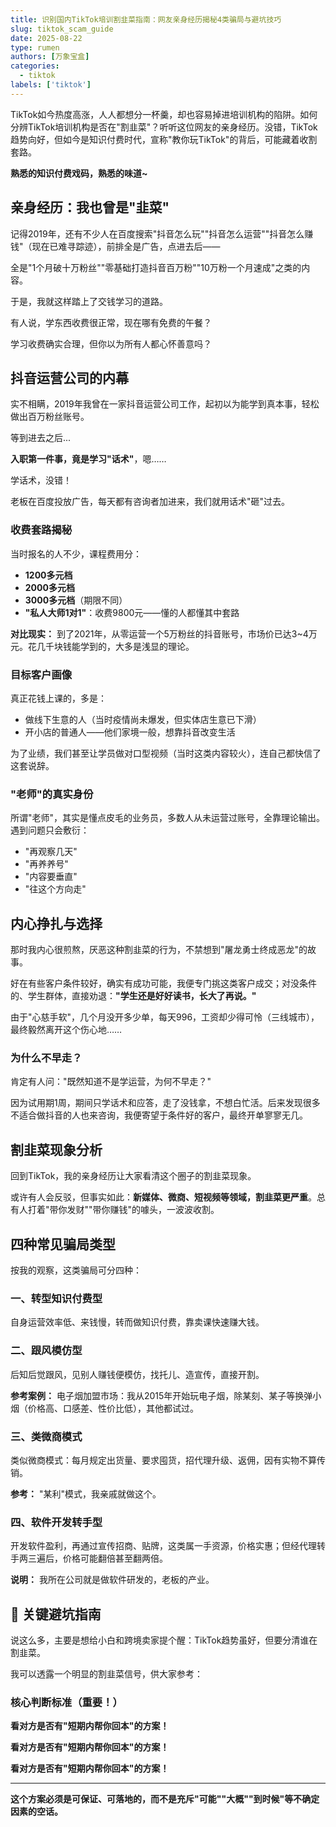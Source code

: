 ```yaml
---
title: 识别国内TikTok培训割韭菜指南：网友亲身经历揭秘4类骗局与避坑技巧
slug: tiktok_scam_guide
date: 2025-08-22
type: rumen
authors: [万象宝盒]
categories: 
  - tiktok 
labels: ['tiktok']
---
```



TikTok如今热度高涨，人人都想分一杯羹，却也容易掉进培训机构的陷阱。如何分辨TikTok培训机构是否在"割韭菜"？听听这位网友的亲身经历。没错，TikTok趋势向好，但如今是知识付费时代，宣称"教你玩TikTok"的背后，可能藏着收割套路。

**熟悉的知识付费戏码，熟悉的味道~**

## 亲身经历：我也曾是"韭菜"

记得2019年，还有不少人在百度搜索"抖音怎么玩""抖音怎么运营""抖音怎么赚钱"（现在已难寻踪迹），前排全是广告，点进去后——

全是"1个月破十万粉丝""零基础打造抖音百万粉""10万粉一个月速成"之类的内容。

于是，我就这样踏上了交钱学习的道路。

有人说，学东西收费很正常，现在哪有免费的午餐？

学习收费确实合理，但你以为所有人都心怀善意吗？

## 抖音运营公司的内幕

实不相瞒，2019年我曾在一家抖音运营公司工作，起初以为能学到真本事，轻松做出百万粉丝账号。

等到进去之后...

**入职第一件事，竟是学习"话术"**，嗯……

学话术，没错！

老板在百度投放广告，每天都有咨询者加进来，我们就用话术"砸"过去。

### 收费套路揭秘

当时报名的人不少，课程费用分：
- **1200多元档**
- **2000多元档** 
- **3000多元档**（期限不同）
- **"私人大师1对1"**：收费9800元——懂的人都懂其中套路

**对比现实：** 到了2021年，从零运营一个5万粉丝的抖音账号，市场价已达3~4万元。花几千块钱能学到的，大多是浅显的理论。

### 目标客户画像

真正花钱上课的，多是：
- 做线下生意的人（当时疫情尚未爆发，但实体店生意已下滑）
- 开小店的普通人——他们家境一般，想靠抖音改变生活

为了业绩，我们甚至让学员做对口型视频（当时这类内容较火），连自己都快信了这套说辞。

### "老师"的真实身份

所谓"老师"，其实是懂点皮毛的业务员，多数人从未运营过账号，全靠理论输出。遇到问题只会敷衍：
- "再观察几天"
- "再养养号"
- "内容要垂直"
- "往这个方向走"

## 内心挣扎与选择

那时我内心很煎熬，厌恶这种割韭菜的行为，不禁想到"屠龙勇士终成恶龙"的故事。

好在有些客户条件较好，确实有成功可能，我便专门挑这类客户成交；对没条件的、学生群体，直接劝退：**"学生还是好好读书，长大了再说。"**

由于"心慈手软"，几个月没开多少单，每天996，工资却少得可怜（三线城市），最终毅然离开这个伤心地……

### 为什么不早走？

肯定有人问："既然知道不是学运营，为何不早走？"

因为试用期1周，期间只学话术和应答，走了没钱拿，不想白忙活。后来发现很多不适合做抖音的人也来咨询，我便寄望于条件好的客户，最终开单寥寥无几。

## 割韭菜现象分析

回到TikTok，我的亲身经历让大家看清这个圈子的割韭菜现象。

或许有人会反驳，但事实如此：**新媒体、微商、短视频等领域，割韭菜更严重**。总有人打着"带你发财""带你赚钱"的噱头，一波波收割。

## 四种常见骗局类型

按我的观察，这类骗局可分四种：

### 一、转型知识付费型
自身运营效率低、来钱慢，转而做知识付费，靠卖课快速赚大钱。

### 二、跟风模仿型
后知后觉跟风，见别人赚钱便模仿，找托儿、造宣传，直接开割。

**参考案例：** 电子烟加盟市场：我从2015年开始玩电子烟，除某刻、某子等换弹小烟（价格高、口感差、性价比低），其他都试过。

### 三、类微商模式
类似微商模式：每月规定出货量、要求囤货，招代理升级、返佣，因有实物不算传销。

**参考：** "某利"模式，我亲戚就做这个。

### 四、软件开发转手型
开发软件盈利，再通过宣传招商、贴牌，这类属一手资源，价格实惠；但经代理转手两三遍后，价格可能翻倍甚至翻两倍。

**说明：** 我所在公司就是做软件研发的，老板的产业。

## 🚨 关键避坑指南

说这么多，主要是想给小白和跨境卖家提个醒：TikTok趋势虽好，但要分清谁在割韭菜。

我可以透露一个明显的割韭菜信号，供大家参考：

### 核心判断标准（重要！）

**看对方是否有"短期内帮你回本"的方案！**

**看对方是否有"短期内帮你回本"的方案！**

**看对方是否有"短期内帮你回本"的方案！**

---

**这个方案必须是可保证、可落地的，而不是充斥"可能""大概""到时候"等不确定因素的空话。**